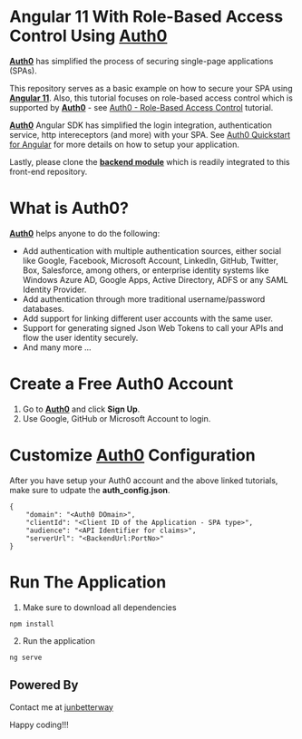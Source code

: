 # Angular 11 With Role-Based Access Control Using [Auth0](https://auth0.com/) 
__[Auth0](https://auth0.com/)__ has simplified the process of securing single-page applications (SPAs). 

This repository serves as a basic example on how to secure your SPA using __[Angular 11](https://angular.io/)__. Also, this tutorial focuses on role-based access control which is supported by __[Auth0](https://auth0.com/)__ - see [Auth0 - Role-Based Access Control](https://auth0.com/docs/authorization/rbac) tutorial.

__[Auth0](https://auth0.com/)__ Angular SDK has simplified the login integration, authentication service, http intereceptors (and more) with your SPA. See [Auth0 Quickstart for Angular](https://auth0.com/docs/quickstart/spa/angular) for more details on how to setup your application.

Lastly, please clone the __[backend module](https://github.com/junbetterway/auth0-rbac-spring-sec)__ which is readily integrated to this front-end repository.

# What is Auth0?
__[Auth0](https://auth0.com/)__ helps anyone to do the following:

* Add authentication with multiple authentication sources, either social like Google, Facebook, Microsoft Account, LinkedIn, GitHub, Twitter, Box, Salesforce, among others, or enterprise identity systems like Windows Azure AD, Google Apps, Active Directory, ADFS or any SAML Identity Provider.
* Add authentication through more traditional username/password databases.
* Add support for linking different user accounts with the same user.
* Support for generating signed Json Web Tokens to call your APIs and flow the user identity securely.
* And many more ...

# Create a Free Auth0 Account
1. Go to __[Auth0](https://auth0.com/)__ and click __Sign Up__.
2. Use Google, GitHub or Microsoft Account to login.

# Customize [Auth0](https://auth0.com/) Configuration
After you have setup your Auth0 account and the above linked tutorials, make sure to udpate the __auth_config.json__.

```
{
    "domain": "<Auth0 DOmain>",
    "clientId": "<Client ID of the Application - SPA type>",
    "audience": "<API Identifier for claims>",
    "serverUrl": "<BackendUrl:PortNo>"
}
```

# Run The Application
1. Make sure to download all dependencies 

```
npm install
```

2. Run the application

```
ng serve
```

## Powered By
Contact me at [junbetterway](mailto:jkpminon12@yahoo.com)

Happy coding!!!
